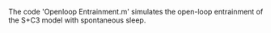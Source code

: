 The code 'Openloop Entrainment.m' simulates the open-loop entrainment of the S+C3 model with spontaneous sleep.
